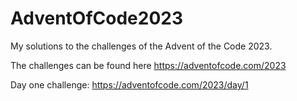 # AdventOfCode2023
My solutions to the challenges of the Advent of the Code 2023. 

The challenges can be found here
https://adventofcode.com/2023

Day one challenge: https://adventofcode.com/2023/day/1

